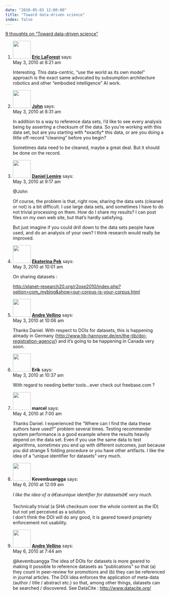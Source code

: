 ```yaml
---
date: "2010-05-03 12:00:00"
title: "Toward data-driven science"
index: false
---
```


[9 thoughts on &ldquo;Toward data-driven science&rdquo;](/lemire/blog/2010/05-03-toward-data-driven-science)

<ol class="comment-list">
<li id="comment-52487" class="comment even thread-even depth-1">
<div class="comment-author vcard">
<img alt src="https://secure.gravatar.com/avatar/43314a37c30454481331eb4e4c604657?s=56&#038;d=mm&#038;r=g" srcset="https://secure.gravatar.com/avatar/43314a37c30454481331eb4e4c604657?s=112&#038;d=mm&#038;r=g 2x" class="avatar avatar-56 photo" height="56" width="56" decoding="async" /> <b class="fn"><a href="http://fpgacpu.ca/" class="url" rel="ugc external nofollow">Eric LaForest</a></b> <span class="says">says:</span> </div>
<div class="comment-metadata"><time datetime="2010-05-03T08:21:07+00:00">May 3, 2010 at 8:21 am</time></a> </div>
<div class="comment-content">
<p>Interesting. This data-centric, &ldquo;use the world as its own model&rdquo; approach is the exact same advocated by subsumption architecture robotics and other &ldquo;embodied intelligence&rdquo; AI work.</p>
</div>
</li>
<li id="comment-52488" class="comment odd alt thread-odd thread-alt depth-1">
<div class="comment-author vcard">
<img alt src="https://secure.gravatar.com/avatar/a7f4f9dcbbf1d46d660b0a6c98435751?s=56&#038;d=mm&#038;r=g" srcset="https://secure.gravatar.com/avatar/a7f4f9dcbbf1d46d660b0a6c98435751?s=112&#038;d=mm&#038;r=g 2x" class="avatar avatar-56 photo" height="56" width="56" decoding="async" /> <b class="fn"><a href="http://www.johndcook.com/blog/" class="url" rel="ugc external nofollow">John</a></b> <span class="says">says:</span> </div>
<div class="comment-metadata"><time datetime="2010-05-03T08:31:50+00:00">May 3, 2010 at 8:31 am</time></a> </div>
<div class="comment-content">
<p>In addition to a way to reference data sets, I&rsquo;d like to see every analysis being by asserting a checksum of the data. So you&rsquo;re working with this data set, but are you starting with *exactly* this data, or are you doing a little off-record &ldquo;cleaning&rdquo; before you begin?</p>
<p>Sometimes data need to be cleaned, maybe a great deal. But it should be done on the record.</p>
</div>
</li>
<li id="comment-52489" class="comment byuser comment-author-lemire bypostauthor even thread-even depth-1">
<div class="comment-author vcard">
<img alt src="https://secure.gravatar.com/avatar/2ca999bef9535950f5b84281a4dab006?s=56&#038;d=mm&#038;r=g" srcset="https://secure.gravatar.com/avatar/2ca999bef9535950f5b84281a4dab006?s=112&#038;d=mm&#038;r=g 2x" class="avatar avatar-56 photo" height="56" width="56" loading="lazy" decoding="async" /> <b class="fn"><a href="https://lemire.me/blog/" class="url" rel="ugc">Daniel Lemire</a></b> <span class="says">says:</span> </div>
<div class="comment-metadata"><time datetime="2010-05-03T09:17:05+00:00">May 3, 2010 at 9:17 am</time></a> </div>
<div class="comment-content">
<p>@John</p>
<p>Of course, the problem is that, right now, sharing the data sets (cleaned or not) is a bit difficult. I use large data sets, and sometimes I have to do not trivial processing on them. How do I share my results? I can post files on my own web site, but that&rsquo;s hardly satisfying.</p>
<p>But just imagine if you could drill down to the data sets people have used, and do an analysis of your own? I think research would really be improved.</p>
</div>
</li>
<li id="comment-52490" class="comment odd alt thread-odd thread-alt depth-1">
<div class="comment-author vcard">
<img alt src="https://secure.gravatar.com/avatar/36b324e062b4d4de6a0627d4bb7cbe76?s=56&#038;d=mm&#038;r=g" srcset="https://secure.gravatar.com/avatar/36b324e062b4d4de6a0627d4bb7cbe76?s=112&#038;d=mm&#038;r=g 2x" class="avatar avatar-56 photo" height="56" width="56" loading="lazy" decoding="async" /> <b class="fn"><a href="https://mobile.twitter.com/radkat" class="url" rel="ugc external nofollow">Ekaterina Pek</a></b> <span class="says">says:</span> </div>
<div class="comment-metadata"><time datetime="2010-05-03T10:01:43+00:00">May 3, 2010 at 10:01 am</time></a> </div>
<div class="comment-content">
<p>On sharing datasets : </p>
<p><a href="http://planet-research20.org/r2ose2010/index.php?option=com_myblog&#038;show=our-corpus-is-your-corpus.html" rel="nofollow ugc">http://planet-research20.org/r2ose2010/index.php?option=com_myblog&#038;show=our-corpus-is-your-corpus.html</a></p>
</div>
</li>
<li id="comment-52491" class="comment even thread-even depth-1">
<div class="comment-author vcard">
<img alt src="https://secure.gravatar.com/avatar/8e2e3a01bf33747391457d97e0df832b?s=56&#038;d=mm&#038;r=g" srcset="https://secure.gravatar.com/avatar/8e2e3a01bf33747391457d97e0df832b?s=112&#038;d=mm&#038;r=g 2x" class="avatar avatar-56 photo" height="56" width="56" loading="lazy" decoding="async" /> <b class="fn"><a href="https://synthese.wordpress.com/" class="url" rel="ugc external nofollow">Andre Vellino</a></b> <span class="says">says:</span> </div>
<div class="comment-metadata"><time datetime="2010-05-03T10:06:31+00:00">May 3, 2010 at 10:06 am</time></a> </div>
<div class="comment-content">
<p>Thanks Daniel. With respect to DOIs for datasets, this is happening already in Germany (<a href="http://www.tib-hannover.de/en/the-tib/doi-registration-agency/" rel="nofollow ugc">http://www.tib-hannover.de/en/the-tib/doi-registration-agency/</a>) and it&rsquo;s going to be happening in Canada very soon.</p>
</div>
</li>
<li id="comment-52492" class="comment odd alt thread-odd thread-alt depth-1">
<div class="comment-author vcard">
<img alt src="https://secure.gravatar.com/avatar/c0cd50e86893964f0be313b2815a8982?s=56&#038;d=mm&#038;r=g" srcset="https://secure.gravatar.com/avatar/c0cd50e86893964f0be313b2815a8982?s=112&#038;d=mm&#038;r=g 2x" class="avatar avatar-56 photo" height="56" width="56" loading="lazy" decoding="async" /> <b class="fn">Erik</b> <span class="says">says:</span> </div>
<div class="comment-metadata"><time datetime="2010-05-03T10:37:56+00:00">May 3, 2010 at 10:37 am</time></a> </div>
<div class="comment-content">
<p>With regard to needing better tools&#8230;ever check out freebase.com ?</p>
</div>
</li>
<li id="comment-52494" class="comment even thread-even depth-1">
<div class="comment-author vcard">
<img alt src="https://secure.gravatar.com/avatar/dd3e6e03af80ebb65d7ab617646ab842?s=56&#038;d=mm&#038;r=g" srcset="https://secure.gravatar.com/avatar/dd3e6e03af80ebb65d7ab617646ab842?s=112&#038;d=mm&#038;r=g 2x" class="avatar avatar-56 photo" height="56" width="56" loading="lazy" decoding="async" /> <b class="fn">marcel</b> <span class="says">says:</span> </div>
<div class="comment-metadata"><time datetime="2010-05-04T07:00:58+00:00">May 4, 2010 at 7:00 am</time></a> </div>
<div class="comment-content">
<p>Thanks Daniel. I experienced the &ldquo;Where can I find the data these authors have used?&rdquo; problem several times. Testing recommender system performance is a good example where the results heavily depend on the data set. Even if you use the same data to test algorithms, sometimes you end up with different outcomes, just because you did strange 5 folding procedure or you have other artifacts. I like the idea of a &ldquo;unique identifier for datasets&rdquo; very much.</p>
</div>
</li>
<li id="comment-52495" class="comment odd alt thread-odd thread-alt depth-1">
<div class="comment-author vcard">
<img alt src="https://secure.gravatar.com/avatar/988ac6d9ab01c62c26ca83981a0e5e9a?s=56&#038;d=mm&#038;r=g" srcset="https://secure.gravatar.com/avatar/988ac6d9ab01c62c26ca83981a0e5e9a?s=112&#038;d=mm&#038;r=g 2x" class="avatar avatar-56 photo" height="56" width="56" loading="lazy" decoding="async" /> <b class="fn">Kevembuangga</b> <span class="says">says:</span> </div>
<div class="comment-metadata"><time datetime="2010-05-06T00:09:21+00:00">May 6, 2010 at 12:09 am</time></a> </div>
<div class="comment-content">
<p><i>I like the idea of a â€œunique identifier for datasetsâ€ very much.</i></p>
<p>Technically trivial (a SHA checksum over the whole content as the ID) but not yet perceived as a solution.<br/>
I don&rsquo;t think the DOI will do any good, it is geared toward propriety enforcement not usability.</p>
</div>
</li>
<li id="comment-52496" class="comment even thread-even depth-1">
<div class="comment-author vcard">
<img alt src="https://secure.gravatar.com/avatar/8e2e3a01bf33747391457d97e0df832b?s=56&#038;d=mm&#038;r=g" srcset="https://secure.gravatar.com/avatar/8e2e3a01bf33747391457d97e0df832b?s=112&#038;d=mm&#038;r=g 2x" class="avatar avatar-56 photo" height="56" width="56" loading="lazy" decoding="async" /> <b class="fn"><a href="https://synthese.wordpress.com/" class="url" rel="ugc external nofollow">Andre Vellino</a></b> <span class="says">says:</span> </div>
<div class="comment-metadata"><time datetime="2010-05-06T07:44:38+00:00">May 6, 2010 at 7:44 am</time></a> </div>
<div class="comment-content">
<p>@kevembuangga The idea of DOIs for datasets is more geared to making it possible to reference datasets as &ldquo;publications&rdquo; so that (a) they count in peer-review for promotions and (b) they can be referenced in journal articles. The DOI idea enforces the application of meta-data (author / title / abstract etc.) so that, among other things, datasets can be searched / discovered. See DataCite : <a href="http://www.datacite.org/" rel="nofollow ugc">http://www.datacite.org/</a></p>
</div>
</li>
</ol>
